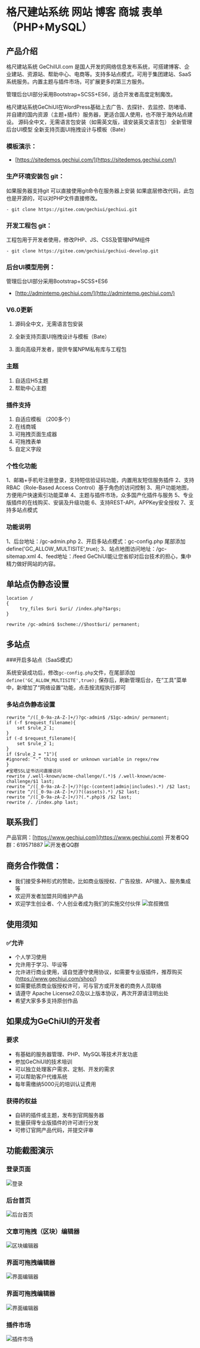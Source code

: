 # 格尺建站系统 网站 博客 商城 表单 （PHP+MySQL）

## 产品介绍

格尺建站系统 GeChiIUI.com 是国人开发的网络信息发布系统，可搭建博客、企业建站、资源站、帮助中心、电商等。支持多站点模式，可用于集团建站、SaaS系统服务。内置主题与插件市场，可扩展更多的第三方服务。

管理后台UI部分采用Bootstrap+SCSS+ES6，适合开发者高度定制魔改。

格尺建站系统GeChiUI在WordPress基础上去广告、去探针、去监控、防堵墙、并自建的国内资源（主题+插件）服务器，更适合国人使用，也不限于海外站点建设。
源码全中文，无需语言包安装（如需英文版，请安装英文语言包）
全新管理后台UI模型
全新支持页面UI拖拽设计与模板（Bate）

### 模板演示：

- [https://sitedemos.gechiui.com/](https://sitedemos.gechiui.com/)

### 生产环境安装包 git：
如果服务器支持git 可以直接使用git命令在服务器上安装
如果底层修改代码，此包也是开源的，可以对PHP文件直接修改。
```
- git clone https://gitee.com/gechiui/gechiui.git
```

### 开发工程包 git：

工程包用于开发者使用，修改PHP、JS、CSS及管理NPM组件
```
- git clone https://gitee.com/gechiui/gechiui-develop.git
```

### 后台UI模型用例：

管理后台UI部分采用Bootstrap+SCSS+ES6

- [http://admintemp.gechiui.com/](http://admintemp.gechiui.com/)


### V6.0更新

1. 源码全中文，无需语言包安装

2. 全新支持页面UI拖拽设计与模板（Bate）

3. 面向高级开发者，提供专属NPM私有库与工程包


### 主题
1. 自适应H5主题
2. 帮助中心主题

### 插件支持
1. 自适应模板 （200多个）
2. 在线商城
3. 可拖拽页面生成器
4. 可拖拽表单
5. 自定义字段

### 个性化功能
1、邮箱+手机号注册登录，支持短信验证码功能，内置用友短信服务插件
2、支持RBAC（Role-Based Access Control）基于角色的访问控制
3、用户功能地图，方便用户快速索引功能菜单
4、主题与插件市场，众多国产化插件与服务
5、专业版插件的在线购买、安装及升级功能
6、支持REST-API，APPKey安全授权
7、支持多站点模式

### 功能说明
1、后台地址：/gc-admin.php
2、开启多站点模式：gc-config.php 尾部添加 define('GC_ALLOW_MULTISITE',true);
3、站点地图访问地址：/gc-sitemap.xml
4、feed地址：/feed
GeChiUI能让您省却对后台技术的担心，集中精力做好网站的内容。

## 单站点伪静态设置

```
location /
{
	 try_files $uri $uri/ /index.php?$args;
}

rewrite /gc-admin$ $scheme://$host$uri/ permanent;
```
## 多站点

###开启多站点（SaaS模式）

系统安装成功后，修改` gc-config.php `文件，在尾部添加 ` define('GC_ALLOW_MULTISITE',true); `
保存后，刷新管理后台，在“工具”菜单中，新增加了“网络设置”功能，点击按流程执行即可

### 多站点伪静态设置
```
rewrite ^/([_0-9a-zA-Z-]+/)?gc-admin$ /$1gc-admin/ permanent;
if (-f $request_filename){
	set $rule_2 1;
}
if (-d $request_filename){
	set $rule_2 1;
}
if ($rule_2 = "1"){
#ignored: “-” thing used or unknown variable in regex/rew
}
#宝塔SSL证书访问直接访问
rewrite /.well-known/acme-challenge/(.*)$ /.well-known/acme-challenge/$1 last;
rewrite ^/([_0-9a-zA-Z-]+/)?(gc-(content|admin|includes).*) /$2 last;
rewrite ^/([_0-9a-zA-Z-]+/)?((assets).*) /$2 last;
rewrite ^/([_0-9a-zA-Z-]+/)?(.*.php)$ /$2 last;
rewrite /. /index.php last;
```

## 联系我们

产品官网：[https://www.gechiui.com](https://www.gechiui.com)
开发者QQ群：619571887
![](https://www.gechiui.com/gc-content/images/qq.jpeg "开发者QQ群")

## 商务合作微信：

- 我们接受多种形式的赞助，比如商业版授权、广告投放、API接入、服务集成等
- 欢迎开发者加盟共同维护产品
- 欢迎学生创业者、个人创业者成为我们的实施交付伙伴
![](https://www.gechiui.com/gc-content/images/wechat.jpeg "宫叔微信")

## 使用须知

### ✅允许

- 个人学习使用
- 允许用于学习、毕设等
- 允许进行商业使用，请自觉遵守使用协议，如需要专业版插件，推荐购买(https://www.gechiui.com/shop/)
- 如需要纸质商业版授权许可，可与官方或开发者的商务人员联络
- 请遵守 Apache License2.0及以上版本协议，再次开源请注明出处
- 希望大家多多支持原创作品

## 如果成为GeChiUI的开发者

### 要求

- 有基础的服务器管理、PHP、MySQL等技术开发功底
- 参加GeChiUI的技术培训
- 可以独立处理客户需求、定制、开发的需求
- 可以帮助客户代维系统
- 每年需缴纳5000元的培训认证费用

### 获得的权益

- 自研的插件或主题，发布到官网服务器
- 批量获得专业版插件的许可进行分发
- 可修订官网产品代码，并提交评审

## 功能截图演示

### 登录页面
![](https://www.gechiui.com/gc-content/images/login.png "登录")
### 后台首页
![](https://www.gechiui.com/gc-content/images/home.png "后台首页")
### 文章可拖拽（区块）编辑器
![](https://www.gechiui.com/gc-content/images/post_edit.png "区块编辑器")
### 界面可拖拽编辑器
![](https://www.gechiui.com/gc-content/images/post_edit.png "界面编辑器")
### 界面可拖拽编辑器
![](https://www.gechiui.com/gc-content/images/page_edit.png "界面编辑器")
### 插件市场
![](https://www.gechiui.com/gc-content/images/plugins_add.png "插件市场")
